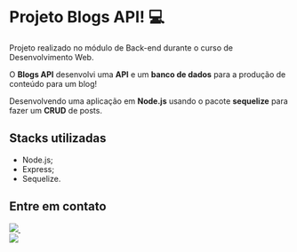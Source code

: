 # Projeto Blogs API! :computer:
Projeto realizado no módulo de Back-end durante o curso de Desenvolvimento Web.

O **Blogs API** desenvolvi uma **API** e um **banco de dados** para a produção de conteúdo para um blog!

Desenvolvendo uma aplicação em **Node.js** usando o pacote **sequelize** para fazer um **CRUD** de posts.

## Stacks utilizadas
- Node.js;
- Express;
- Sequelize.

## Entre em contato
<a href="https://www.linkedin.com/in/khyradeoliveira">
    <img src="https://img.shields.io/badge/linkedin-%230077B5.svg?&style=for-the-badge&logo=linkedin&logoColor=white" target="_blank">
  </a>&nbsp;&nbsp;
  <a href="mailto:khyrak@gmail.com"><br>
    <img src="https://img.shields.io/badge/Gmail-D14836?style=for-the-badge&logo=gmail&logoColor=white" target="_blank">
  
<!-- Olá, Tryber!
Esse é apenas um arquivo inicial para o README do seu projeto no qual você pode customizar e reutilizar todas as vezes que for executar o trybe-publisher.

Para deixá-lo com a sua cara, basta alterar o seguinte arquivo da sua máquina: ~/.student-repo-publisher/custom/_NEW_README.md

É essencial que você preencha esse documento por conta própria, ok?
Não deixe de usar nossas dicas de escrita de README de projetos, e deixe sua criatividade brilhar!
:warning: IMPORTANTE: você precisa deixar nítido:
- quais arquivos/pastas foram desenvolvidos por você; 
- quais arquivos/pastas foram desenvolvidos por outra pessoa estudante;
- quais arquivos/pastas foram desenvolvidos pela Trybe.
-->
